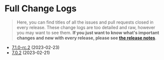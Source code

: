 # Full Change Logs

> Here, you can find titles of all the issues and pull requests closed in every release. These change logs are too detailed and raw, however you may want to see them. **If you just want to know what's important changes and new with every release, please see [the release notes](../release-notes.md)**.

* [7.1.0-rc.2](7-1-0-rc-2.md) (2023-02-23)
* [7.0.2](7-0-2.md) (2023-02-21)
